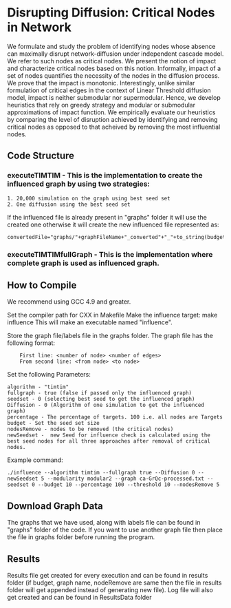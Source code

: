 # Disrupting Diffusion: Critical Nodes in Network

We formulate and study the problem of identifying nodes whose absence can maximally disrupt network-diffusion under independent cascade model. We refer to such nodes as critical nodes. We present the notion of impact and characterize critical nodes based on this notion. Informally, impact of a set of nodes quantifies the necessity of the nodes in the diffusion process. We prove that the impact is monotonic. Interestingly, unlike similar formulation of critical edges in the context of Linear Threshold diffusion model, impact is neither submodular nor supermodular. Hence, we develop heuristics that rely on greedy strategy and modular or submodular approximations of impact function. We empirically evaluate our heuristics by comparing the level of disruption achieved by identifying and removing critical nodes as opposed to that acheived by removing the most influential nodes.

## Code Structure
### executeTIMTIM - This is the implementation to create the influenced graph by using two strategies:

```
1. 20,000 simulation on the graph using best seed set
2. One diffusion using the best seed set
```
If the influenced file is already present in "graphs" folder it will use the created one otherwise it will create the new influenced file represented as:
```
convertedFile="graphs/"+graphFileName+"_converted"+"_"+to_string(budget)+"_"+to_string(probability);
```
### executeTIMTIMfullGraph - This is the implementation where complete graph is used as influenced graph.

## How to Compile
We recommend using GCC 4.9 and greater.

Set the compiler path for CXX in Makefile
Make the influence target:
make influence
This will make an executable named "influence".


Store the graph file/labels file in the graphs folder. The graph file has the following format:
```
	First line: <number of node> <number of edges>
	From second line: <from node> <to node>
```
Set the following Parameters:
```
algorithm - "timtim"
fullgraph - true (false if passed only the influenced graph)
seedset - 0 (selecting best seed to get the influenced graph)
Diffusion - 0 (Algorithm of one simulation to get the influenced graph)
percentage - The percentage of targets. 100 i.e. all nodes are Targets
budget - Set the seed set size
nodesRemove - nodes to be removed (the critical nodes)
newSeedset -  new Seed for influence check is calculated using the best seed nodes for all three approaches after removal of critical nodes.
```
Example command:
```
./influence --algorithm timtim --fullgraph true --Diffusion 0 --newSeedset 5 --modularity modular2 --graph ca-GrQc-processed.txt --seedset 0 --budget 10 --percentage 100 --threshold 10 --nodesRemove 5 
```
## Download Graph Data
The graphs that we have used, along with labels file can be found in "graphs" folder of the code. If you want to use another graph file then place the file in graphs folder before running the program.

## Results
Results file get created for every execution and can be found in results folder (if budget, graph name, nodeRemove are same then the file in results folder will get appended instead of generating new file). Log file will also get created and can be found in ResultsData folder


